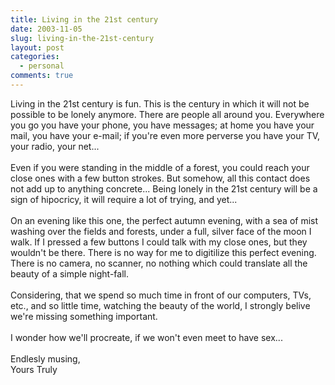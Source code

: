 ```yaml
---
title: Living in the 21st century
date: 2003-11-05
slug: living-in-the-21st-century
layout: post
categories:
  - personal
comments: true
---
```


Living in the 21st century is fun. This is the century in which it will not be possible to be lonely anymore. There are people all around you. Everywhere you go you have your phone, you have messages; at home you have your mail, you have your e-mail; if you're even more perverse you have your TV, your radio, your net...<br /><br />Even if you were standing in the middle of a forest, you could reach your close ones with a few button strokes. But somehow, all this contact does not add up to anything concrete... Being lonely in the 21st century will be a sign of hipocricy, it will require a lot of trying, and yet... <br /><br />On an evening like this one, the perfect autumn evening, with a sea of mist washing over the fields and forests, under a full, silver face of the moon I walk. If I pressed a few buttons I could talk with my close ones, but they wouldn't be there. There is no way for me to digitilize this perfect evening. There is no camera, no scanner, no nothing which could translate all the beauty of a simple night-fall. <br /><br />Considering, that we spend so much time in front of our computers, TVs, etc., and so little time, watching the beauty of the world, I strongly belive we're missing something important.<br /><br />I wonder how we'll procreate, if we won't even meet to have sex...<br /><br />Endlesly musing,<br />Yours Truly